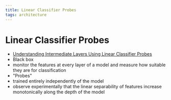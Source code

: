 ```yaml
---
title: Linear Classifier Probes
tags: architecture 
---
```


# Linear Classifier Probes
- [Understanding Intermediate Layers Using Linear Classifier Probes](https://arxiv.org/abs/1610.01644)
- Black box
- monitor the features at every layer of a model and measure how suitable they are for classification
- "Probes"
- trained entirely independently of the model
- observe experimentally that the linear separability of features increase monotonically along the depth of the model




































































